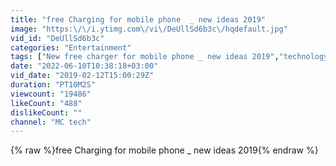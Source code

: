 ```yaml
---
title: "free Charging for mobile phone  _ new ideas 2019"
image: "https:\/\/i.ytimg.com\/vi\/DeUllSd6b3c\/hqdefault.jpg"
vid_id: "DeUllSd6b3c"
categories: "Entertainment"
tags: ["New free charger for mobile phone _ new ideas 2019","technology","engineering"]
date: "2022-06-10T10:38:18+03:00"
vid_date: "2019-02-12T15:00:29Z"
duration: "PT10M2S"
viewcount: "19486"
likeCount: "488"
dislikeCount: ""
channel: "MC tech"
---
```

{% raw %}free Charging for mobile phone  _ new ideas 2019{% endraw %}

